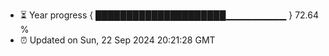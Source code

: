 - ⏳ Year progress { █████████████████████▁▁▁▁▁▁▁▁▁ } 72.64 %
- ⏰ Updated on Sun, 22 Sep 2024 20:21:28 GMT

